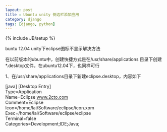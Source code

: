 ```yaml
---
layout: post
title : Ubuntu unity 侧边栏添加应用
category: django
tags: [django, python]
---
```

{% include JB/setup %}

buntu 12.04 unity下eclipse图标不显示解决方法
 
在以前版本的ubuntu中，创建快捷方式是在/usr/share/applications
目录下创建*.desktop文件，在ubuntu12.04下，也同样可行
 
1、在/usr/share/applications目录下新建eclipse.desktop，内容如下
 
[java] 
[Desktop Entry]  
Type=Application  
Name=Eclipse    www.2cto.com  
Comment=Eclipse  
Icon=/home/lai/Software/eclipse/icon.xpm  
Exec=/home/lai/Software/eclipse/eclipse  
Terminal=false  
Categories=Development;IDE;Java;  
